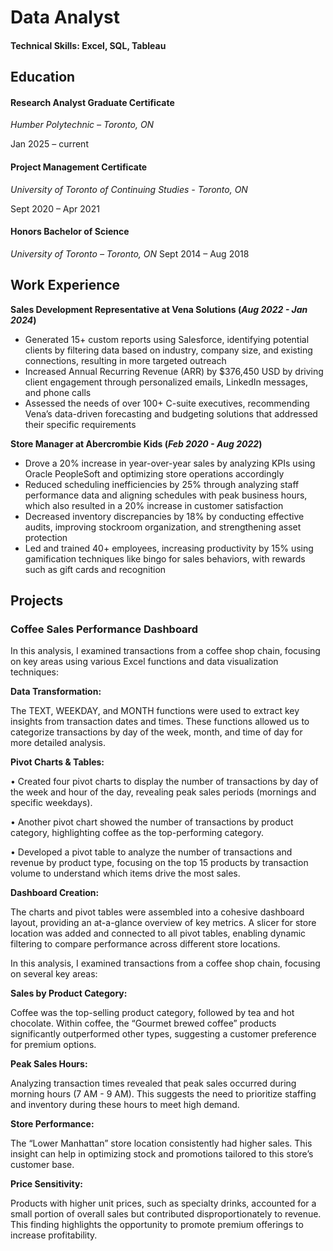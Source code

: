 # Data Analyst

#### Technical Skills: Excel, SQL, Tableau
## Education
#### Research Analyst Graduate Certificate
*Humber Polytechnic – Toronto, ON*

Jan 2025 – current
#### Project Management Certificate
*University of Toronto of Continuing Studies - Toronto, ON*

Sept 2020 – Apr 2021
#### Honors Bachelor of Science
*University of Toronto – Toronto, ON*
Sept 2014 – Aug 2018

## Work Experience
**Sales Development Representative at Vena Solutions (_Aug 2022 - Jan 2024_)**
* Generated 15+ custom reports using Salesforce, identifying potential clients by filtering data based on industry, company size, and existing connections, resulting in more targeted outreach
* Increased Annual Recurring Revenue (ARR) by $376,450 USD by driving client engagement through personalized emails, LinkedIn messages, and phone calls
* Assessed the needs of over 100+ C-suite executives, recommending Vena’s data-driven forecasting and budgeting solutions that addressed their specific requirements

**Store Manager at Abercrombie Kids (_Feb 2020 - Aug 2022_)**
* Drove a 20% increase in year-over-year sales by analyzing KPIs using Oracle PeopleSoft and optimizing store operations accordingly
* Reduced scheduling inefficiencies by 25% through analyzing staff performance data and aligning schedules with peak business hours, which also resulted in a 20% increase in customer satisfaction
* Decreased inventory discrepancies by 18% by conducting effective audits, improving stockroom organization, and strengthening asset protection
* Led and trained 40+ employees, increasing productivity by 15% using gamification techniques like bingo for sales behaviors, with rewards such as gift cards and recognition

## Projects
### Coffee Sales Performance Dashboard
In this analysis, I examined transactions from a coffee shop chain, focusing on key areas using various Excel functions and data visualization techniques:

**Data Transformation:**

The TEXT, WEEKDAY, and MONTH functions were used to extract key insights from transaction dates and times. These functions allowed us to categorize transactions by day of the week, month, and time of day for more detailed analysis.

**Pivot Charts & Tables:**

• Created four pivot charts to display the number of transactions by day of the week and hour of the day, revealing peak sales periods (mornings and specific weekdays).

• Another pivot chart showed the number of transactions by product category, highlighting coffee as the top-performing category.

• Developed a pivot table to analyze the number of transactions and revenue by product type, focusing on the top 15 products by transaction volume to understand which items drive the most sales.

**Dashboard Creation:**

The charts and pivot tables were assembled into a cohesive dashboard layout, providing an at-a-glance overview of key metrics. A slicer for store location was added and connected to all pivot tables, enabling dynamic filtering to compare performance across different store locations.

In this analysis, I examined transactions from a coffee shop chain, focusing on several key areas:

**Sales by Product Category:**

Coffee was the top-selling product category, followed by tea and hot chocolate. Within coffee, the “Gourmet brewed coffee” products significantly outperformed other types, suggesting a customer preference for premium options.

**Peak Sales Hours:**

Analyzing transaction times revealed that peak sales occurred during morning hours (7 AM - 9 AM). This suggests the need to prioritize staffing and inventory during these hours to meet high demand.

**Store Performance:**

The “Lower Manhattan” store location consistently had higher sales. This insight can help in optimizing stock and promotions tailored to this store’s customer base.

**Price Sensitivity:**

Products with higher unit prices, such as specialty drinks, accounted for a small portion of overall sales but contributed disproportionately to revenue. This finding highlights the opportunity to promote premium offerings to increase profitability.


